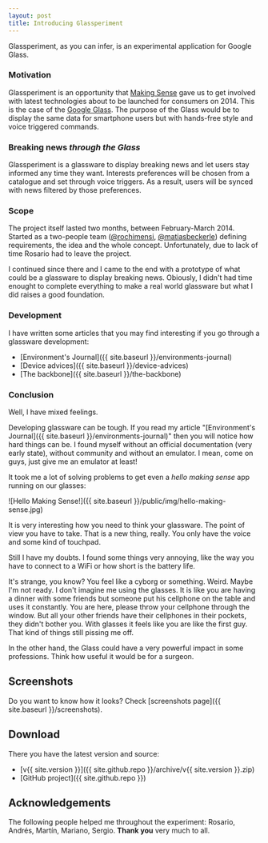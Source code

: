 ```yaml
---
layout: post
title: Introducing Glassperiment
---
```


Glassperiment, as you can infer, is an experimental application for Google Glass.

### Motivation

Glassperiment is an opportunity that [Making Sense](http://makingsense.com) gave us to get involved with latest technologies about to be launched for consumers on 2014. This is the case of the [Google Glass](http://www.google.com/glass/start/). The purpose of the Glass would be to display the same data for smartphone users but with hands-free style and voice triggered commands.

### Breaking news *through the Glass*

Glassperiment is a glassware to display breaking news and let users stay informed any time they want. Interests preferences will be chosen from a catalogue and set through voice triggers. As a result, users will be synced with news filtered by those preferences.

### Scope

The project itself lasted two months, between February-March 2014. Started as a two-people team ([@rochimensi](https://github.com/rochimensi), [@matiasbeckerle](https://github.com/matiasbeckerle)) defining requirements, the idea and the whole concept. Unfortunately, due to lack of time Rosario had to leave the project.

I continued since there and I came to the end with a prototype of what could be a glassware to display breaking news. Obiously, I didn't had time enought to complete everything to make a real world glassware but what I did raises a good foundation.

### Development

I have written some articles that you may find interesting if you go through a glassware development:

* [Environment's Journal]({{ site.baseurl }}/environments-journal)
* [Device advices]({{ site.baseurl }}/device-advices)
* [The backbone]({{ site.baseurl }}/the-backbone)

### Conclusion

Well, I have mixed feelings.

Developing glassware can be tough. If you read my article "[Environment's Journal]({{ site.baseurl }}/environments-journal)" then you will notice how hard things can be. I found myself without an official documentation (very early state), without community and without an emulator. I mean, come on guys, just give me an emulator at least!

It took me a lot of solving problems to get even a *hello making sense* app running on our glasses:

![Hello Making Sense!]({{ site.baseurl }}/public/img/hello-making-sense.jpg)

It is very interesting how you need to think your glassware. The point of view you have to take. That is a new thing, really. You only have the voice and some kind of touchpad.

Still I have my doubts. I found some things very annoying, like the way you have to connect to a WiFi or how short is the battery life.

It's strange, you know? You feel like a cyborg or something. Weird. Maybe I'm not ready. I don't imagine me using the glasses. It is like you are having a dinner with some friends but someone put his cellphone on the table and uses it constantly. You are here, please throw your cellphone through the window. But all your other friends have their cellphones in their pockets, they didn't bother you. With glasses it feels like you are like the first guy. That kind of things still pissing me off.

In the other hand, the Glass could have a very powerful impact in some professions. Think how useful it would be for a surgeon.

## Screenshots

Do you want to know how it looks? Check [screenshots page]({{ site.baseurl }}/screenshots).

## Download

There you have the latest version and source:

* [v{{ site.version }}]({{ site.github.repo }}/archive/v{{ site.version }}.zip)
* [GitHub project]({{ site.github.repo }})

## Acknowledgements

The following people helped me throughout the experiment: Rosario, Andrés, Martín, Mariano, Sergio. **Thank you** very much to all.